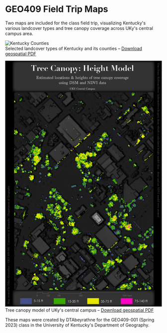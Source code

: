 # GEO409 Field Trip Maps
Two maps are included for the class field trip, visualizing Kentucky's various landcover types and tree canopy coverage across UKy's central campus area.

![Kentucky Counties](M4_KY_landcover_map.jpg)   
Selected landcover types of Kentucky and its counties – [Download geospatial PDF](M4_KY_landcover.pdf)

![UKy Campus canopy model](M4_trees_map.jpg)   
Tree canopy model of UKy's central campus – [Download geospatial PDF](M4_UKY_trees.pdf)

These maps were created by DTAbeyrathne for the GEO409-001 (Spring 2023) class in the University of Kentucky's Department of Geography.

